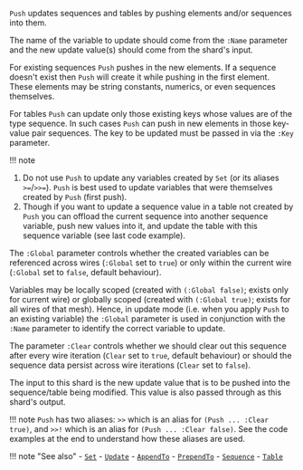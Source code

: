 `Push` updates sequences and tables by pushing elements and/or sequences into them.

The name of the variable to update should come from the `:Name` parameter and the new update value(s) should come from the shard's input.

For existing sequences `Push` pushes in the new elements. If a sequence doesn't exist then `Push` will create it while pushing in the first element. These elements may be string constants, numerics, or even sequences themselves.

For tables `Push` can update only those existing keys whose values are of the type sequence. In such cases `Push` can push in new elements in those key-value pair sequences. The key to be updated must be passed in via the `:Key` parameter.

!!! note
   1. Do not use `Push` to update any variables created by `Set` (or its aliases `>=`/`>>=`). `Push` is best used to update variables that were themselves created by `Push` (first push).
   2. Though if you want to update a sequence value in a table not created by `Push` you can offload the current sequence into another sequence variable, push new values into it, and update the table with this sequence variable (see last code example).  

The `:Global` parameter controls whether the created variables can be referenced across wires (`:Global` set to `true`) or only within the current wire (`:Global` set to `false`, default behaviour).

Variables may be locally scoped (created with `(:Global false)`; exists only for current wire) or globally scoped (created with `(:Global true)`; exists for all wires of that mesh). Hence, in update mode (i.e. when you apply `Push` to an existing variable) the `:Global` parameter is used in conjunction with the `:Name` parameter to identify the correct variable to update. 

The parameter `:Clear` controls whether we should clear out this sequence after every wire iteration (`Clear` set to `true`, default behaviour) or should the sequence data persist across wire iterations (`Clear` set to `false`).

The input to this shard is the new update value that is to be pushed into the sequence/table being modified. This value is also passed through as this shard's output.

!!! note
    `Push` has two aliases: `>>` which is an alias for `(Push ... :Clear true)`, and `>>!` which is an alias for `(Push ... :Clear false)`. See the code examples at the end to understand how these aliases are used.

!!! note "See also"
    - [`Set`](../Set)
    - [`Update`](../Update)
    - [`AppendTo`](../AppendTo)
    - [`PrependTo`](../PrependTo)
    - [`Sequence`](../Sequence)
    - [`Table`](../Table)
